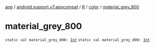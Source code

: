 [app](../../../index.md) / [android.support.v7.appcompat](../../index.md) / [R](../index.md) / [color](index.md) / [material_grey_800](.)

# material_grey_800

`static val material_grey_800: `[`Int`](https://kotlinlang.org/api/latest/jvm/stdlib/kotlin/-int/index.html)
`static val material_grey_800: `[`Int`](https://kotlinlang.org/api/latest/jvm/stdlib/kotlin/-int/index.html)